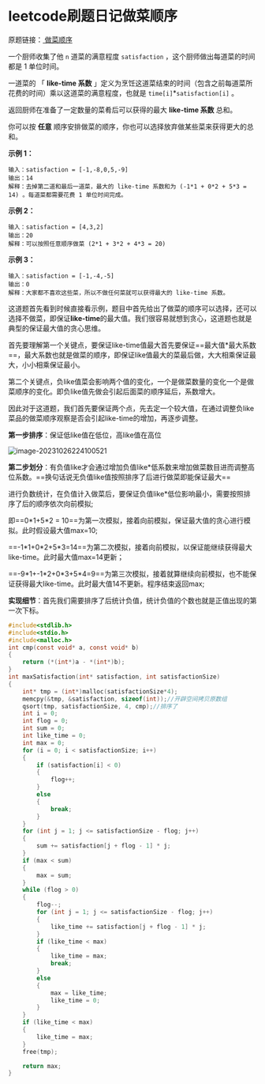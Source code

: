#  leetcode刷题日记做菜顺序

原题链接：[ 做菜顺序](https://leetcode.cn/problems/reducing-dishes/)

一个厨师收集了他 `n` 道菜的满意程度 `satisfaction` ，这个厨师做出每道菜的时间都是 1 单位时间。

一道菜的 「 **like-time 系数** 」定义为烹饪这道菜结束的时间（包含之前每道菜所花费的时间）乘以这道菜的满意程度，也就是 `time[i]`*`satisfaction[i]` 。

返回厨师在准备了一定数量的菜肴后可以获得的最大 **like-time 系数** 总和。

你可以按 **任意** 顺序安排做菜的顺序，你也可以选择放弃做某些菜来获得更大的总和。

**示例 1：**

```
输入：satisfaction = [-1,-8,0,5,-9]
输出：14
解释：去掉第二道和最后一道菜，最大的 like-time 系数和为 (-1*1 + 0*2 + 5*3 = 14) 。每道菜都需要花费 1 单位时间完成。
```

**示例 2：**

```
输入：satisfaction = [4,3,2]
输出：20
解释：可以按照任意顺序做菜 (2*1 + 3*2 + 4*3 = 20)
```

**示例 3：**

```
输入：satisfaction = [-1,-4,-5]
输出：0
解释：大家都不喜欢这些菜，所以不做任何菜就可以获得最大的 like-time 系数。
```

​	这道题首先看到时候直接看示例，题目中首先给出了做菜的顺序可以选择，还可以选择不做菜，即保证**like-time**的最大值。我们很容易就想到贪心，这道题也就是典型的保证最大值的贪心思维。

​	首先要理解第一个关键点，要保证like-time值最大首先要保证==最大值*最大系数==，最大系数也就是做菜的顺序，即保证like值最大的菜最后做，大大相乘保证最大，小小相乘保证最小。

​	第二个关键点，负like值菜会影响两个值的变化，一个是做菜数量的变化一个是做菜顺序的变化。即负like值先做会引起后面菜的顺序延后，系数增大。

​	因此对于这道题，我们首先要保证两个点，先去定一个较大值，在通过调整负like菜品的做菜顺序观察是否会引起like-time的增加，再逐步调整。

**第一步排序**：保证低like值在低位，高like值在高位

![image-20231026224100521](C:/Users/%E9%BB%8E%E7%A5%A5%E6%96%87/Desktop/leetcode-%E7%AC%94%E8%AE%B0/%E6%9C%AC%E5%9C%B0%E5%9B%BE%E5%BA%8A/image-20231026224100521.png)

**第二步划分**：有负值like才会通过增加负值like*低系数来增加做菜数目进而调整高位系数。==换句话说无负值like值按照排序了后进行做菜即能保证最大==

进行负数统计，在负值计入做菜后，要保证负值like*低位影响最小，需要按照排序了后的顺序依次向前模拟;

即==0\*1+5\*2 = 10==为第一次模拟，接着向前模拟，保证最大值的贪心进行模拟。此时假设最大值max=10;

==-1\*1+0\*2+5\*3=14==为第二次模拟，接着向前模拟，以保证能继续获得最大like-time。此时最大值max=14更新；

==-9\*1+-1\*2+0\*3+5\*4=9==为第三次模拟，接着就算继续向前模拟，也不能保证获得最大like-time。此时最大值14不更新。程序结束返回max;

**实现细节**：首先我们需要排序了后统计负值，统计负值的个数也就是正值出现的第一次下标。

```c
#include<stdlib.h>
#include<stdio.h>
#include<malloc.h>
int cmp(const void* a, const void* b)
{
    return (*(int*)a - *(int*)b);
}
int maxSatisfaction(int* satisfaction, int satisfactionSize)
{
    int* tmp = (int*)malloc(satisfactionSize*4);
    memcpy(&tmp, &satisfaction, sizeof(int));//开辟空间拷贝原数组
    qsort(tmp, satisfactionSize, 4, cmp);//排序了
    int i = 0;
    int flog = 0;
    int sum = 0;
    int like_time = 0;
    int max = 0;
    for (i = 0; i < satisfactionSize; i++)
    {
        if (satisfaction[i] < 0)
        {
            flog++;
        }
        else
        {
            break;
        }
    }
    for (int j = 1; j <= satisfactionSize - flog; j++)
    {
        sum += satisfaction[j + flog - 1] * j;
    }
    if (max < sum)
    {
        max = sum;
    }
    while (flog > 0)
    {
        flog--;
        for (int j = 1; j <= satisfactionSize - flog; j++)
        {
            like_time += satisfaction[j + flog - 1] * j;
        }
        if (like_time < max)
        {
            like_time = max;
            break;
        }
        else
        {
            max = like_time;
            like_time = 0;
        }
    }
    if (like_time < max)
    {
        like_time = max;
    }
    free(tmp);

    return max;
}
```

